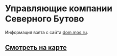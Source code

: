 # Управляющие компании Северного Бутово
Информация взята с сайта [dom.mos.ru](http://dom.mos.ru).

## [Смотреть на карте](http://tarmolov.ru/sevbutovo/)
